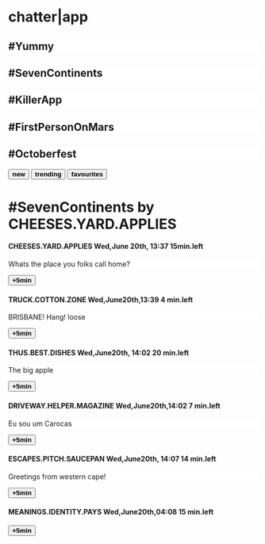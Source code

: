 <document html>
<html>
<!--applying title to the app-->
<title>ChatterApp</title> 
<head>
<!--Applying css code for styling-->
<style>
 
*{
/*applying font to page*/
font-family:"Arial Bold","Arial","sans-serif";
background-color:lightgrey;

}

/*applying font to heading of firsttype */
h1{
background-color:rgb(0,0,255);
/*applying text-color*/
color:white
}
h2{
background-color:white;
}
p{
background-color:white;
}

 /*used to add button to the page*/
 button
{
background-color:yellow;
font-size: 15px;
text-align:center;
text-transform:uppercase;
}


</style>
<!--the body part is written which is displayed-->
<body>

<h1>chatter|app</h1> <!--heading 1 darkest type-->
<h2>#Yummy</h2>
<h2>#SevenContinents</h2>
<h2>#KillerApp</h2>
<h2>#FirstPersonOnMars</h2>
<h2>#Octoberfest</h2>

<button>
<!--entering name on the button-->
<b>new</b> <!--b represents boldcharacter-->

</button>
<button>
<b>trending</b>

</button>
<button>
<b>favourites</b>

</button>


<h1>#SevenContinents by CHEESES.YARD.APPLIES</h1>

<h4>CHEESES.YARD.APPLIES Wed,June 20th, 13:37<strong> 15min.left</strong></h4>
<p>Whats the place you folks call home?</p>
<button>
<b>+5min</b>

</button>
<h4>TRUCK.COTTON.ZONE Wed,June20th,13:39 4 min.left</h4>
<p>BRISBANE! Hang! loose</p>
<button>
<b>+5min</b>

</button>

<h4>THUS.BEST.DISHES Wed,June20th, 14:02 20 min.left</h4>
<p>The big apple</p>
<button>
<b>+5min</b>

</button>

<h4>DRIVEWAY.HELPER.MAGAZINE Wed,June20th,14:02 7 min.left </h4>
<p>Eu sou um Carocas</p>
<button>
<b>+5min</b>

</button>

<h4>ESCAPES.PITCH.SAUCEPAN Wed,June20th, 14:07 14 min.left</h4>
<p>Greetings from western cape!</p>

<button>
<b>+5min</b>

</button>
<h4>MEANINGS.IDENTITY.PAYS Wed,June20th,04:08 15 min.left</h4>
<p></p>
<button>
<b>+5min</b>

</button>
</body>
</head>


</html>
